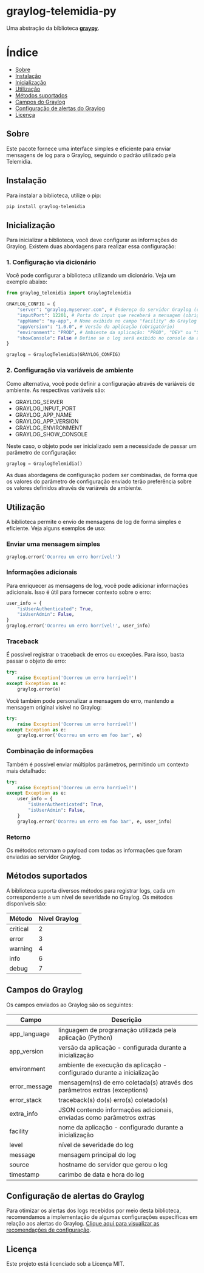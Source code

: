 # graylog-telemidia-py

Uma abstração da biblioteca [**graypy**](https://github.com/severb/graypy).

# Índice
- [Sobre](#sobre)
- [Instalação](#instalação)
- [Inicialização](#inicialização)
- [Utilização](#utilização)
- [Métodos suportados](#métodos-suportados)
- [Campos do Graylog](#campos-do-graylog)
- [Configuração de alertas do Graylog](#configuração-de-alertas-do-graylog)
- [Licença](#licença)

## Sobre

Este pacote fornece uma interface simples e eficiente para enviar mensagens de log para o Graylog, seguindo o padrão utilizado pela Telemidia.

## Instalação

Para instalar a biblioteca, utilize o pip:

```bash
pip install graylog-telemidia
```

## Inicialização

Para inicializar a biblioteca, você deve configurar as informações do Graylog. Existem duas abordagens para realizar essa configuração:

### 1. Configuração via dicionário

Você pode configurar a biblioteca utilizando um dicionário. Veja um exemplo abaixo:

```python
from graylog_telemidia import GraylogTelemidia

GRAYLOG_CONFIG = {
    "server": "graylog.myserver.com", # Endereço do servidor Graylog (obrigatório)
    "inputPort": 12201, # Porta do input que receberá a mensagem (obrigatório)
    "appName": "my-app", # Nome exibido no campo "facility" do Graylog (obrigatório)
    "appVersion": "1.0.0", # Versão da aplicação (obrigatório)
    "environment": "PROD", # Ambiente da aplicação: "PROD", "DEV" ou "STAGING" (obrigatório)
    "showConsole": False # Define se o log será exibido no console da aplicação (opcional, padrão: True)
}

graylog = GraylogTelemidia(GRAYLOG_CONFIG)
```
### 2. Configuração via variáveis de ambiente

Como alternativa, você pode definir a configuração através de variáveis de ambiente. As respectivas variáveis são:

* GRAYLOG_SERVER
* GRAYLOG_INPUT_PORT
* GRAYLOG_APP_NAME
* GRAYLOG_APP_VERSION
* GRAYLOG_ENVIRONMENT
* GRAYLOG_SHOW_CONSOLE

Neste caso, o objeto pode ser inicializado sem a necessidade de passar um parâmetro de configuração:

```python
graylog = GraylogTelemidia()
```

As duas abordagens de configuração podem ser combinadas, de forma que os valores do parâmetro de configuração enviado terão preferência sobre os valores definidos através de variáveis de ambiente.

## Utilização

A biblioteca permite o envio de mensagens de log de forma simples e eficiente. Veja alguns exemplos de uso:

### Enviar uma mensagem simples

```python
graylog.error('Ocorreu um erro horrível!')
```

### Informações adicionais

Para enriquecer as mensagens de log, você pode adicionar informações adicionais. Isso é útil para fornecer contexto sobre o erro:

```python
user_info = {
    "isUserAuthenticated": True,
    "isUserAdmin": False,
}
graylog.error('Ocorreu um erro horrível!', user_info)
```

### Traceback

É possível registrar o traceback de erros ou exceções. Para isso, basta passar o objeto de erro:

```python
try:
    raise Exception('Ocorreu um erro horrível!')
except Exception as e:
    graylog.error(e)
```

Você também pode personalizar a mensagem do erro, mantendo a mensagem original visível no Graylog:

```python
try:
    raise Exception('Ocorreu um erro horrível!')
except Exception as e:
    graylog.error('Ocorreu um erro em foo bar', e)
```

### Combinação de informações

Também é possível enviar múltiplos parâmetros, permitindo um contexto mais detalhado:

```python
try:
    raise Exception('Ocorreu um erro horrível!')
except Exception as e:
    user_info = {
        "isUserAuthenticated": True,
        "isUserAdmin": False,
    }
    graylog.error('Ocorreu um erro em foo bar', e, user_info)
```

### Retorno

Os métodos retornam o payload com todas as informações que foram enviadas ao servidor Graylog.

## Métodos suportados

A biblioteca suporta diversos métodos para registrar logs, cada um correspondente a um nível de severidade no Graylog. Os métodos disponíveis são:

Método | Nível Graylog
--- | ---
critical | 2
error | 3
warning | 4
info | 6
debug | 7

## Campos do Graylog

Os campos enviados ao Graylog são os seguintes:

Campo | Descrição
--- | ---
app_language | linguagem de programação utilizada pela aplicação (Python)
app_version | versão da aplicação - configurada durante a inicialização
environment | ambiente de execução da aplicação - configurado durante a inicialização
error_message | mensagem(ns) de erro coletada(s) através dos parâmetros extras (exceptions)
error_stack | traceback(s) do(s) erro(s) coletado(s)
extra_info | JSON contendo informações adicionais, enviadas como parâmetros extras
facility | nome da aplicação - configurado durante a inicialização
level | nível de severidade do log
message | mensagem principal do log
source | hostname do servidor que gerou o log
timestamp | carimbo de data e hora do log

## Configuração de alertas do Graylog

Para otimizar os alertas dos logs recebidos por meio desta biblioteca, recomendamos a implementação de algumas configurações específicas em relação aos alertas do Graylog. [Clique aqui para visualizar as recomendações de configuração](https://github.com/telemidia-isp/graylog-telemidia-py/blob/main/docs/GraylogAlerts.md).

## Licença
Este projeto está licenciado sob a Licença MIT.